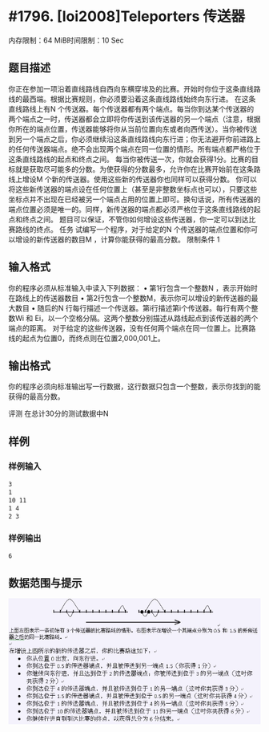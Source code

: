 # #1796. [Ioi2008]Teleporters 传送器

内存限制：64 MiB时间限制：10 Sec

## 题目描述

你正在参加一项沿着直线路线自西向东横穿埃及的比赛。开始时你位于这条直线路线的最西端。根据比赛规则，你必须要沿着这条直线路线始终向东行进。
在这条直线路线上有N 个传送器。每个传送器都有两个端点。每当你到达某个传送器的两个端点之一时，传送器都会立即将你传送到该传送器的另一个端点（注意，根据你所在的端点位置，传送器能够将你从当前位置向东或者向西传送）。当你被传送到另一个端点之后，你必须继续沿这条直线路线向东行进；你无法避开你前进路上的任何传送器端点。绝不会出现两个端点在同一位置的情形。所有端点都严格位于这条直线路线的起点和终点之间。
每当你被传送一次，你就会获得1分。比赛的目标就是获取尽可能多的分数。为使获得的分数最多，允许你在比赛开始前在这条路线上增设M 个新的传送器。使用这些新的传送器你也同样可以获得分数。
你可以将这些新传送器的端点设在任何位置上（甚至是非整数坐标点也可以），只要这些坐标点并不出现在已经被另一个端点占用的位置上即可。换句话说，所有传送器的端点位置必须是唯一的。同样，新传送器的端点都必须严格位于这条直线路线的起点和终点之间。
题目可以保证，不管你如何增设这些传送器，你一定可以到达比赛路线的终点。
任务
试编写一个程序，对于给定的N 个传送器的端点位置和你可以增设的新传送器的数目M ，计算你能获得的最高分数。
限制条件
1 

## 输入格式

你的程序必须从标准输入中读入下列数据：
&#8226;	第1行包含一个整数N ，表示开始时在路线上的传送器数目
&#8226;	第2行包含一个整数M，表示你可以增设的新传送器的最大数目
&#8226;	随后的N 行每行描述一个传送器。第i行描述第i个传送器。每行有两个整数Wi 和 Ei，以一个空格分隔。这两个整数分别描述从路线起点到该传送器的两个端点的距离。
对于给定的这些传送器，没有任何两个端点在同一位置上。比赛路线的起点为位置0，而终点则在位置2,000,001上。

## 输出格式

你的程序必须向标准输出写一行数据，这行数据只包含一个整数，表示你找到的能获得的最高分数。

评测
在总计30分的测试数据中N 

## 样例

### 样例输入

    
    3
    1
    10 11
    1 4
    2 3
    
    

### 样例输出

    
    6
    
    

## 数据范围与提示

![](images/1796.jpg)
